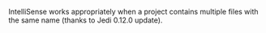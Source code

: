 IntelliSense works appropriately when a project contains multiple files with the same name (thanks to Jedi 0.12.0 update).
